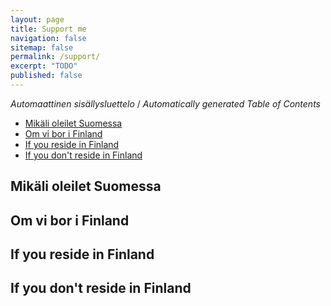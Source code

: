 ```yaml
---
layout: page
title: Support me
navigation: false
sitemap: false
permalink: /support/
excerpt: "TODO"
published: false
---
```


<!-- editorconfig-checker-disable -->
<!-- prettier-ignore-start -->

<!-- START doctoc generated TOC please keep comment here to allow auto update -->
<!-- DON'T EDIT THIS SECTION, INSTEAD RE-RUN doctoc TO UPDATE -->
<em lang="fi">Automaattinen sisällysluettelo</em> / <em lang="en">Automatically generated Table of Contents</em>

- [Mikäli oleilet Suomessa](#mik%C3%A4li-oleilet-suomessa)
- [Om vi bor i Finland](#om-vi-bor-i-finland)
- [If you reside in Finland](#if-you-reside-in-finland)
- [If you don't reside in Finland](#if-you-dont-reside-in-finland)

<!-- END doctoc generated TOC please keep comment here to allow auto update -->

<!-- prettier-ignore-end -->
<!-- editorconfig-checker-enable -->

<div lang="fi">

## Mikäli oleilet Suomessa

</div><div lang="se">

## Om vi bor i Finland

</div><div lang="en">

## If you reside in Finland

## If you don't reside in Finland

</div>
